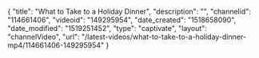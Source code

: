 {
    "title": "What to Take to a Holiday Dinner",
    "description": "",
    "channelid": "114661406",
    "videoid": "149295954",
    "date_created": "1518658090",
    "date_modified": "1519251452",
    "type": "captivate",
    "layout": "channelVideo",
    "url": "\/latest-videos\/what-to-take-to-a-holiday-dinner-mp4\/114661406-149295954"
}